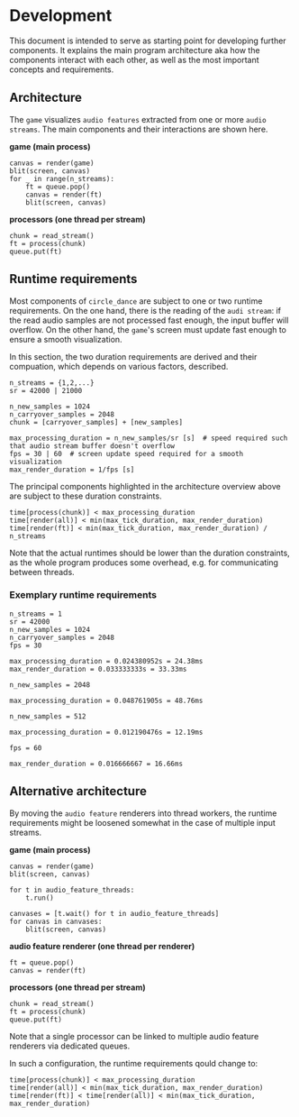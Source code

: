 # Development
This document is intended to serve as starting point for developing further components. It explains the main program architecture aka how the components interact with each other, as well as the most important concepts and requirements.

## Architecture
The `game` visualizes `audio features` extracted from one or more `audio streams`. The main components and their interactions are shown here.

**game (main process)**
```
canvas = render(game)
blit(screen, canvas)
for _ in range(n_streams):
    ft = queue.pop()
    canvas = render(ft)
    blit(screen, canvas)
```

**processors (one thread per stream)**
```
chunk = read_stream()
ft = process(chunk)
queue.put(ft)
```


## Runtime requirements
Most components of `circle_dance` are subject to one or two runtime requirements. On the one hand, there is the reading of the `audi stream`: if the read audio samples are not processed fast enough, the input buffer will overflow. On the other hand, the `game`'s screen must update fast enough to ensure a smooth visualization.

In this section, the two duration requirements are derived and their compuation, which depends on various factors, described.

```
n_streams = {1,2,...}
sr = 42000 | 21000

n_new_samples = 1024
n_carryover_samples = 2048
chunk = [carryover_samples] + [new_samples]

max_processing_duration = n_new_samples/sr [s]  # speed required such that audio stream buffer doesn't overflow
fps = 30 | 60  # screen update speed required for a smooth visualization
max_render_duration = 1/fps [s]
```

The principal components highlighted in the architecture overview above are subject to these duration constraints.

```
time[process(chunk)] < max_processing_duration
time[render(all)] < min(max_tick_duration, max_render_duration)
time[render(ft)] < min(max_tick_duration, max_render_duration) / n_streams
```

Note that the actual runtimes should be lower than the duration constraints, as the whole program produces some overhead, e.g. for communicating between threads.

### Exemplary runtime requirements

```
n_streams = 1
sr = 42000
n_new_samples = 1024
n_carryover_samples = 2048
fps = 30

max_processing_duration = 0.024380952s = 24.38ms
max_render_duration = 0.033333333s = 33.33ms
```

```
n_new_samples = 2048

max_processing_duration = 0.048761905s = 48.76ms
```

```
n_new_samples = 512

max_processing_duration = 0.012190476s = 12.19ms
```

```
fps = 60

max_render_duration = 0.016666667 = 16.66ms
```

## Alternative architecture
By moving the `audio feature` renderers into thread workers, the runtime requirements might be loosened somewhat in the case of multiple input streams.

**game (main process)**
```
canvas = render(game)
blit(screen, canvas)

for t in audio_feature_threads:
    t.run()

canvases = [t.wait() for t in audio_feature_threads]
for canvas in canvases:
    blit(screen, canvas)
```

**audio feature renderer (one thread per renderer)**
```
ft = queue.pop()
canvas = render(ft)
```

**processors (one thread per stream)**
```
chunk = read_stream()
ft = process(chunk)
queue.put(ft)
```

Note that a single processor can be linked to multiple audio feature renderers via dedicated queues.

In such a configuration, the runtime requirements qould change to:

```
time[process(chunk)] < max_processing_duration
time[render(all)] < min(max_tick_duration, max_render_duration)
time[render(ft)] < time[render(all)] < min(max_tick_duration, max_render_duration)
```
